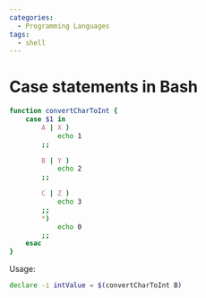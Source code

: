 ```yaml
---
categories:
  - Programming Languages
tags:
  - shell
---
```


# Case statements in Bash

```bash
function convertCharToInt {
    case $1 in
        A | X )
            echo 1
        ;;

        B | Y )
            echo 2
        ;;

        C | Z )
            echo 3
        ;;
        *)
            echo 0
        ;;
    esac
}
```

Usage:

```bash
declare -i intValue = $(convertCharToInt B)
```
